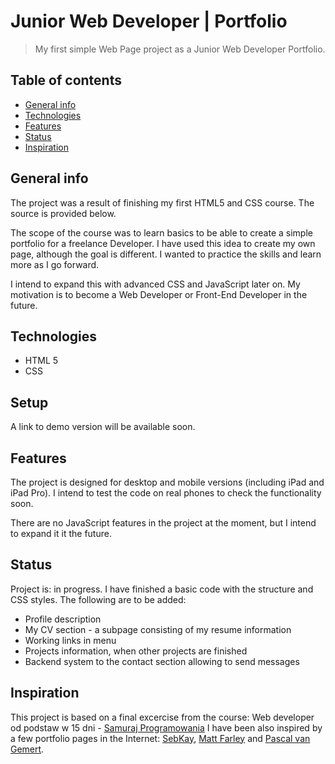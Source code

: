 # Junior Web Developer | Portfolio 
> My first simple Web Page project as a Junior Web Developer Portfolio.

## Table of contents
* [General info](#general-info)
* [Technologies](#technologies)
* [Features](#features)
* [Status](#status)
* [Inspiration](#inspiration)

## General info
The project was a result of finishing my first HTML5 and CSS course. The source is provided below. 

The scope of the course was to learn basics to be able to create a simple portfolio for a freelance Developer. I have used this idea to create my own page, although the goal is different. I wanted to practice the skills and learn more as I go forward.

I intend to expand this with advanced CSS and JavaScript later on. My motivation is to become a Web Developer or Front-End Developer in the future. 

## Technologies
* HTML 5
* CSS

## Setup
A link to demo version will be available soon.

## Features
The project is designed for desktop and mobile versions (including iPad and iPad Pro). I intend to test the code on real phones to check the functionality soon.

There are no JavaScript features in the project at the moment, but I intend to expand it it the future.

## Status
Project is: in progress. I have finished a basic code with the structure and CSS styles. 
The following are to be added: 
* Profile description
* My CV section - a subpage consisting of my resume information
* Working links in menu
* Projects information, when other projects are finished
* Backend system to the contact section allowing to send messages

## Inspiration
This project is based on a final excercise from the course: Web developer od podstaw w 15 dni - [Samuraj Programowania](https://websamuraj.pl/)
I have been also inspired by a few portfolio pages in the Internet: [SebKay](https://sebkay.com/), [Matt Farley](https://mattfarley.ca/) and [Pascal van Gemert](http://www.pascalvangemert.nl/).
